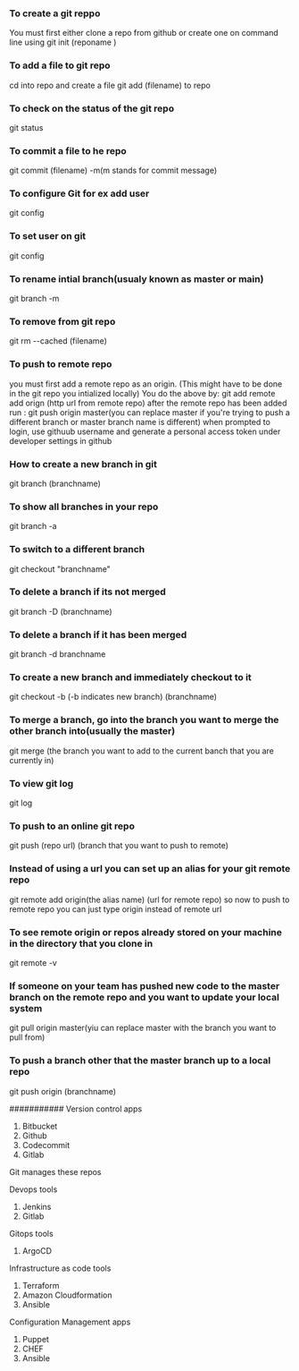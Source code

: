 ### To create a git reppo
You must first either clone a repo from github or create one on command line using git init (reponame )

### To add a file to git repo 
cd into repo and create a file 
git add (filename) to repo

### To check on the status of the git repo 
git status 

### To commit a file to he repo 
git commit (filename) -m(m stands for commit message)

### To configure Git for ex add user 
git config 

### To set user on git 
git config

### To rename intial branch(usualy known as master or main)
git branch -m <name>

### To remove from git repo 
git rm --cached (filename)

### To push to remote repo
you must first add a remote repo as an origin. (This might have to be done in the git repo you intialized locally)
You do the above by: git add remote add orign (http url from remote repo)
after the remote repo has been added run : git push origin master(you can replace master if you're trying to push a different branch or master branch name is different)
when prompted to login, use githuub username and generate a personal access token under developer settings in github


### How to create a new branch in git 
git branch (branchname)

### To show all branches in your repo
 git branch -a 

 ### To switch to a different branch 
git checkout "branchname" 

### To delete a branch if its not merged 
git branch -D (branchname)

### To delete a branch if it has been merged 
git branch -d branchname 

### To create a new branch and immediately checkout to it 
git checkout -b (-b indicates new branch) (branchname)

### To merge a branch, go into the branch you want to merge the other branch into(usually the master) 
git merge (the branch you want to add to the current banch that you are currently in)

### To view git log 
git log 

### To push to an online git repo
git push (repo url) (branch that you want to push to remote)

### Instead of using a url you can set up an alias for your git remote repo 
git remote add origin(the alias name) (url for remote repo)
so now to push to remote repo you can just type origin instead of remote url

### To see remote origin or repos already stored on your machine in the directory that you clone in
git remote -v 

### If someone on your team has pushed new code to the master branch on the remote repo and you want to update your local system 
git pull origin master(yiu can replace master with the branch you want to pull from)

### To push a branch other that the master branch up to a local repo 
git push origin (branchname)



###########
Version control apps 
1. Bitbucket 
2. Github
3. Codecommit 
4. Gitlab 

Git manages these repos 

Devops tools 
1. Jenkins 
2. Gitlab 

Gitops tools 
1. ArgoCD 

Infrastructure as code tools 
1. Terraform 
2. Amazon Cloudformation 
3. Ansible 

Configuration Management apps 
1. Puppet 
2. CHEF 
3. Ansible 


